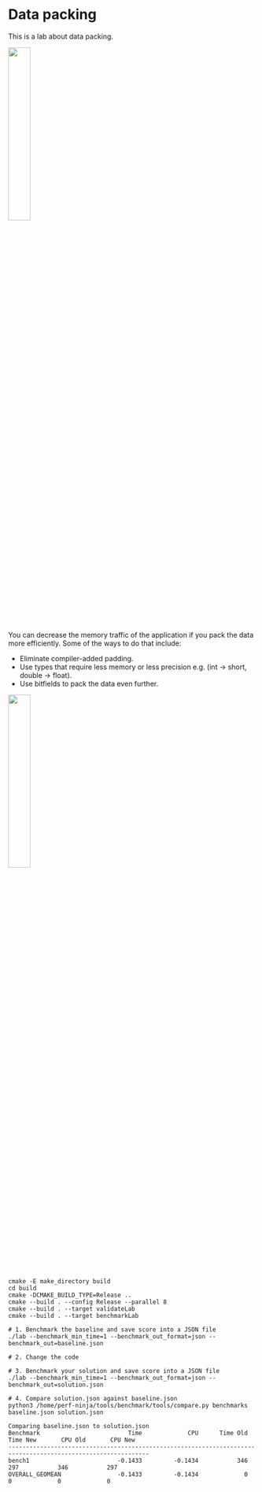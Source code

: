 # Data packing

This is a lab about data packing.

[<img src="https://drive.google.com/uc?export=view&id=16uvUgz327TXrysAf2HXYRe_KRBALHw2j" width="30%">](https://www.youtube.com/watch?v=-V-oIXrqA2s&list=PLRWO2AL1QAV6bJAU2kgB4xfodGID43Y5d)

You can decrease the memory traffic of the application if you pack the data more efficiently.
Some of the ways to do that include:

* Eliminate compiler-added padding.
* Use types that require less memory or less precision e.g. (int -> short, double -> float).
* Use bitfields to pack the data even further.

[<img src="https://drive.google.com/uc?export=view&id=12iavTVH9WUbb9BguLBLKe0QqdiPBMBiG" width="30%">](https://www.youtube.com/watch?v=ta096PQ6gTg&list=PLRWO2AL1QAV6bJAU2kgB4xfodGID43Y5d)


```
cmake -E make_directory build
cd build
cmake -DCMAKE_BUILD_TYPE=Release ..
cmake --build . --config Release --parallel 8
cmake --build . --target validateLab
cmake --build . --target benchmarkLab
```

```
# 1. Benchmark the baseline and save score into a JSON file
./lab --benchmark_min_time=1 --benchmark_out_format=json --benchmark_out=baseline.json

# 2. Change the code

# 3. Benchmark your solution and save score into a JSON file
./lab --benchmark_min_time=1 --benchmark_out_format=json --benchmark_out=solution.json

# 4. Compare solution.json against baseline.json
python3 /home/perf-ninja/tools/benchmark/tools/compare.py benchmarks baseline.json solution.json
```

```
Comparing baseline.json to solution.json
Benchmark                         Time             CPU      Time Old      Time New       CPU Old       CPU New
--------------------------------------------------------------------------------------------------------------
bench1                         -0.1433         -0.1434           346           297           346           297
OVERALL_GEOMEAN                -0.1433         -0.1434             0             0             0             0
```